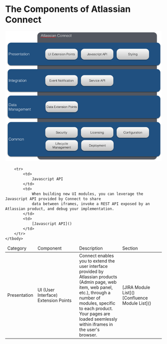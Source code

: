 # The Components of Atlassian Connect

<img src="../assets/images/components/connect-core.jpg"></img>

<table class="aui">
	<thead>
		<tr>
			<td>
				Category
			</td>
			<td>
				Component
			</td>
			<td>
				Description
			</td>
			<td>
				Section
			</td>
		</tr>
	</thead>
	<tbody>
		<tr>
			<td rowspan="3">
				Presentation
			</td>
			<td width="120">
				UI (User Interface) Extension Points
			</td>
			<td>
				Connect enables you to extend the user interface provided by Atlassian products
				(Admin page, web item, web panel, etc.), through a number of modules, specific to each product.
				Your pages are loaded seemlessly within iframes in the user's browser.
			</td>
			<td width="120">
				[JIRA Module List]()
				[Confluence Module List]()
			</td>	
		</tr>
		
		<tr>
			<td>
				Javascript API
			</td>
			<td>
				When building new UI modules, you can leverage the Javascript API provided by Connect to share
				data between iframes, invoke a REST API exposed by an Atlassian product, and debug your implementation.
			</td>
			<td>
				[Javascript API]()
			</td>	
		</tr>
	</tbody>
</table>
				
		
